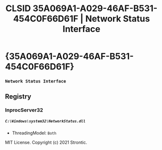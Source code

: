 ﻿---
title: "CLSID 35A069A1-A029-46AF-B531-454C0F66D61F | Network Status Interface"
excerpt: What is COM-Object CLSID 35A069A1-A029-46AF-B531-454C0F66D61F?
---

# {35A069A1-A029-46AF-B531-454C0F66D61F}

### `Network Status Interface`

## Registry


### InprocServer32

##### `C:\Windows\system32\NetworkStatus.dll`
* ThreadingModel: `Both`

MIT License. Copyright (c) 2021 Strontic.


